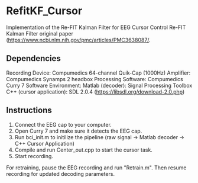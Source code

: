# RefitKF_Cursor

Implementation of the Re-FIT Kalman Filter for EEG Cursor Control
Re-FIT Kalman Filter original paper (https://www.ncbi.nlm.nih.gov/pmc/articles/PMC3638087/.


## Dependencies
Recording Device: Compumedics 64-channel Quik-Cap (1000Hz)
Amplifier: Compumedics Synamps 2 headbox
Processing Software: Compumedics Curry 7
Software Environment:
Matlab (decoder): Signal Processing Toolbox
C++ (cursor application): SDL 2.0.4 (https://libsdl.org/download-2.0.php)

## Instructions
1. Connect the EEG cap to your computer.
2. Open Curry 7 and make sure it detects the EEG cap. 
3. Run bci_init.m to initilize the pipeline (raw signal -> Matlab decoder -> C++ Cursor Application)
4. Compile and run Center_out.cpp to start the cursor task.
5. Start recording. 

For retraining, pause the EEG recording and run "Retrain.m". Then resume recording for updated decoding parameters. 

